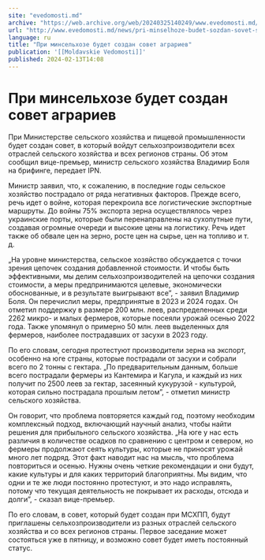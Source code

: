 ```yaml
---
site: "evedomosti.md"
archive: "https://web.archive.org/web/20240325140249/www.evedomosti.md/news/pri-minselhoze-budet-sozdan-sovet-selhozproizvoditelej"
url: "http://www.evedomosti.md/news/pri-minselhoze-budet-sozdan-sovet-selhozproizvoditelej"
language: ru
title: "При минсельхозе будет создан совет аграриев"
publication: '[[Moldavskie Vedomosti]]'
published: 2024-02-13T14:08
---
```


# При минсельхозе будет создан совет аграриев

При Министерстве сельского хозяйства и пищевой промышленности будет создан совет, в который войдут сельхозпроизводители всех отраслей сельского хозяйства и всех регионов страны. Об этом сообщил вице-премьер, министр сельского хозяйства Владимир Боля на брифинге, передает IPN.

Министр заявил, что, к сожалению, в последние годы сельское хозяйство пострадало от ряда негативных факторов. Прежде всего, речь идет о войне, которая перекроила все логистические экспортные маршруты. До войны 75% экспорта зерна осуществлялось через украинские порты, которые были перенаправлены на сухопутные пути, создавая огромные очереди и высокие цены на логистику. Речь идет также об обвале цен на зерно, росте цен на сырье, цен на топливо и т. д.

„На уровне министерства, сельское хозяйство обсуждается с точки зрения цепочек создания добавленной стоимости. И чтобы быть эффективными, мы делим сельхозпроизводителей на цепочки создания стоимости, а меры предпринимаются целевые, экономически обоснованные, и в результате выигрывают все”, - заявил Владимир Боля. Он перечислил меры, предпринятые в 2023 и 2024 годах. Он отметил поддержку в размере 200 млн. леев, распределенных среди 2262 микро- и малых фермеров, которые посеяли урожай осенью 2022 года. Также упомянул о примерно 50 млн. леев выделенных для фермеров, наиболее пострадавших от засухи в 2023 году.

По его словам, сегодня протестуют производители зерна на экспорт, особенно на юге страны, которые пострадали от засухи и собрали всего по 2 тонны с гектара. „По предварительным данным, больше всего пострадали фермеры из Кантемира и Кагула, и каждый из них получит по 2500 леев за гектар, засеянный кукурузой - культурой, которая сильно пострадала прошлым летом”, - отметил министр сельского хозяйства.

Он говорит, что проблема повторяется каждый год, поэтому необходим комплексный подход, включающий научный анализ, чтобы найти решения для прибыльного сельского хозяйства. „На юге у нас есть различия в количестве осадков по сравнению с центром и севером, но фермеры продолжают сеять культуры, которые не приносят урожай много лет подряд. Этот факт наводит нас на мысль, что проблема повториться и осенью. Нужны очень четкие рекомендации и они будут, какие культуры и для каких территорий благоприятны. Мы видим, что одни и те же люди постоянно протестуют, и это надо исправлять, потому что текущая деятельность не покрывает их расходы, отсюда и долги”, - сказал вице-премьер.

По его словам, в совет, который будет создан при МСХПП, будут приглашены сельхозпроизводители из разных отраслей сельского хозяйства и со всех регионов страны. Первое заседание может состояться уже в пятницу, и возможно совет будет иметь постоянный статус.